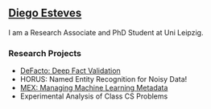 ## [Diego Esteves](http://sda.cs.uni-bonn.de/people/diego-esteves/)

I am a Research Associate and PhD Student at Uni Leipzig. 

### Research Projects

- [DeFacto: Deep Fact Validation](http://defacto.aksw.org/)
- HORUS: Named Entity Recognition for Noisy Data!
- [MEX: Managing Machine Learning Metadata](http://smartdataanalytics.github.io/mexproject/)
- Experimental Analysis of Class CS Problems

